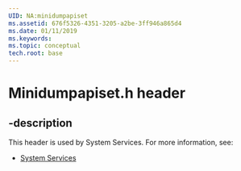 ```yaml
---
UID: NA:minidumpapiset
ms.assetid: 676f5326-4351-3205-a2be-3ff946a865d4
ms.date: 01/11/2019
ms.keywords: 
ms.topic: conceptual
tech.root: base
---
```


# Minidumpapiset.h header


## -description


This header is used by System Services. For more information, see:

- [System Services](../_base/index.md)

